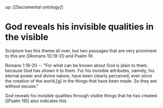 up: [[Sacramental ontology]]
# God reveals his invisible qualities in the visible
Scripture has this theme all over, but two passages that are very prominent to this are [[Romans 1]]:19-20 and Psalm 19.

Romans 1:19-20 -- 
	"For what can be known about God is plain to them, because God has shown it to them. For his invisible attributes, namely, his eternal power and divine nature, have been clearly perceived, ever since the creation of the world,[g] in the things that have been made. So they are without excuse."



God reveals his invisible qualities through visible things that he has created. [[Psalm 19]] also indicates this 



